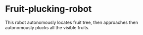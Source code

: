 # Fruit-plucking-robot
This robot autonomously locates fruit tree, then approaches then autonomously plucks all the visible fruits. 
